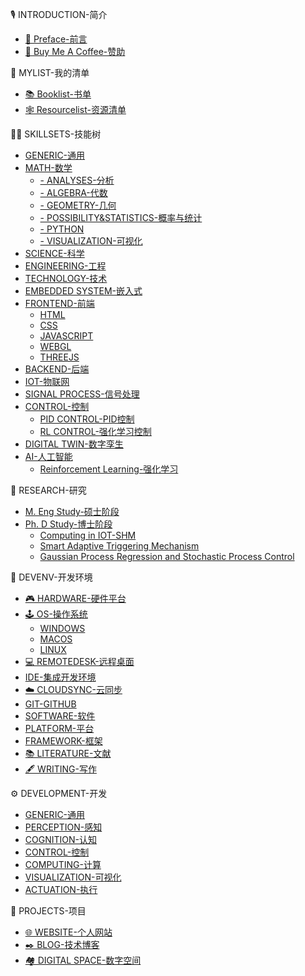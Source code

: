 <!--
This sidebar serves as the entrance of all the contents, and it can be used to configure the visibility of certain contents.
-->

🎙️ INTRODUCTION-简介
- [📜 Preface-前言](README.md)<!-- Completed -->
- [🧋 Buy Me A Coffee-赞助](/ABOUT/Buy_me_a_coffee.md)<!-- Completed -->

📌 MYLIST-我的清单
- [📚️ Booklist-书单](/MYLIST/mybooklist.md)<!-- Completed -->
- [🕸️ Resourcelist-资源清单](/MYLIST/myresourcelist.md)<!-- Completed -->

🥷🏻 SKILLSETS-技能树
- [GENERIC-通用](/SKILLSETS/GENERIC/generic.md)
- [MATH-数学](/SKILLSETS/MATH/math.md)
  - [- ANALYSES-分析](/SKILLSETS/MATH/ANALYSES/analyses.md)
  - [- ALGEBRA-代数](/SKILLSETS/MATH/ALGEBRA/algebra.md)
  - [- GEOMETRY-几何](/SKILLSETS/MATH/GEOMETRY/geometry.md)
  - [- POSSIBILITY&STATISTICS-概率与统计](/SKILLSETS/MATH/POSSIBILITY&STATISTICS/possibility&statistics.md)
  - [- PYTHON](/SKILLSETS/MATH/PYTHON/python.md)
  - [- VISUALIZATION-可视化](/SKILLSETS/MATH/VISUALIZATION/visualization.md)
- [SCIENCE-科学](/SKILLSETS/SCIENCE/science.md)
- [ENGINEERING-工程](/SKILLSETS/ENGINEERING/engineering.md)
- [TECHNOLOGY-技术](/SKILLSETS/TECHNOLOGY/technology.md)
- [EMBEDDED SYSTEM-嵌入式](/SKILLSETS/EMBEDDED_SYSTEM/embedded_system.md)
- [FRONTEND-前端](/SKILLSETS/FRONTEND/frontend.md)
  - [HTML](/SKILLSETS/FRONTEND/HTML/html.md)
  - [CSS](/SKILLSETS/FRONTEND/CSS/css.md)
  - [JAVASCRIPT](/SKILLSETS/FRONTEND/JS/js.md)
  - [WEBGL](/SKILLSETS/FRONTEND/WEBGL/webgl.md)
  - [THREEJS](/SKILLSETS/FRONTEND/THREEJS/threejs.md)
- [BACKEND-后端](/SKILLSETS/BACKEND/backend.md)
- [IOT-物联网](/SKILLSETS/IOT/iot.md)
- [SIGNAL PROCESS-信号处理](/SKILLSETS/SIGNAL_PROCESS/signalprocess.md)
- [CONTROL-控制](/SKILLSETS/CONTROL/control.md)
  - [PID CONTROL-PID控制](/SKILLSETS/CONTROL/PID/pid.md)
  - [RL CONTROL-强化学习控制](/SKILLSETS/CONTROL/RL_CONTROL/rl_control.md)
- [DIGITAL TWIN-数字孪生](SKILLSETS/DIGITAL_TWIN/digital_twin.md)
- [AI-人工智能](/SKILLSETS/AI/ai.md)
  - [Reinforcement Learning-强化学习](/SKILLSETS/AI/RL/rl.md)

🔬 RESEARCH-研究
- [M. Eng Study-硕士阶段](/RESEARCH/MENG/MEng.md)
- [Ph. D Study-博士阶段](/RESEARCH/PHD/PhD.md)
  - [Computing in IOT-SHM](/RESEARCH/PHD/Computing_IOT_SHM/computing_iot_shm.md)
  - [Smart Adaptive Triggering Mechanism](/RESEARCH/PHD/Smart_Adaptive_Triggering_Mechanism/satm.md)
  - [Gaussian Process Regression and Stochastic Process Control](/RESEARCH/PHD/GPR-SPC/gprspc.md)

🧰 DEVENV-开发环境
- [🎮️ HARDWARE-硬件平台](/DEVENV/HARDWARE/hardware.md)<!-- Completed -->
- [🕹️ OS-操作系统](/DEVENV/OS/os.md)<!-- Completed -->
  - [WINDOWS](/DEVENV/OS/WINDOWS/windows.md)
  - [MACOS](/DEVENV/OS/MACOS/macos.md)
  - [LINUX](/DEVENV/OS/LINUX/linux.md)
- [💻 REMOTEDESK-远程桌面](/DEVENV/REMOTEDESK/remotedesk.md)<!-- Completed -->
- [IDE-集成开发环境](/DEVENV/IDE/ide.md)
- [☁️ CLOUDSYNC-云同步](/DEVENV/CLOUDSYNC/cloudsync.md)<!-- Completed -->
- [GIT-GITHUB](/DEVENV/GIT-GITHUB/git-github.md)
- [SOFTWARE-软件](/DEVENV/SOFTWARE/software.md)
- [PLATFORM-平台](/DEVENV/PLATFORM/platform.md)
- [FRAMEWORK-框架](/DEVENV/FRAMEWORK/framework.md)
- [📚️ LITERATURE-文献](/DEVENV/LITERATURE/literature.md)<!-- Completed -->
- [🖋️ WRITING-写作](/DEVENV/WRITING/writing.md)<!-- Completed -->

⚙ DEVELOPMENT-开发
- [GENERIC-通用](/DEVELOPMENT/GENERIC/generic.md)
- [PERCEPTION-感知](/DEVELOPMENT/PERCEPTION/perception.md)
- [COGNITION-认知](/DEVELOPMENT/COGNITION/cognition.md)
- [CONTROL-控制](/DEVELOPMENT/CONTROL/control.md)
- [COMPUTING-计算](/DEVELOPMENT/COMPUTING/computing.md)
- [VISUALIZATION-可视化](/DEVELOPMENT/VISUALIZATION/visualization.md)
- [ACTUATION-执行](/DEVELOPMENT/ACTUATION/actuation.md)

🚀 PROJECTS-项目
- [🌐 WEBSITE-个人网站](/PROJECTS/WEBSITE/website.md)<!-- Completed -->
- [✒️ BLOG-技术博客](/PROJECTS/BLOG/blog.md)<!-- Completed -->
- [🏘️ DIGITAL SPACE-数字空间](/PROJECTS/DIGITAL_SPACE/digital_space.md)


